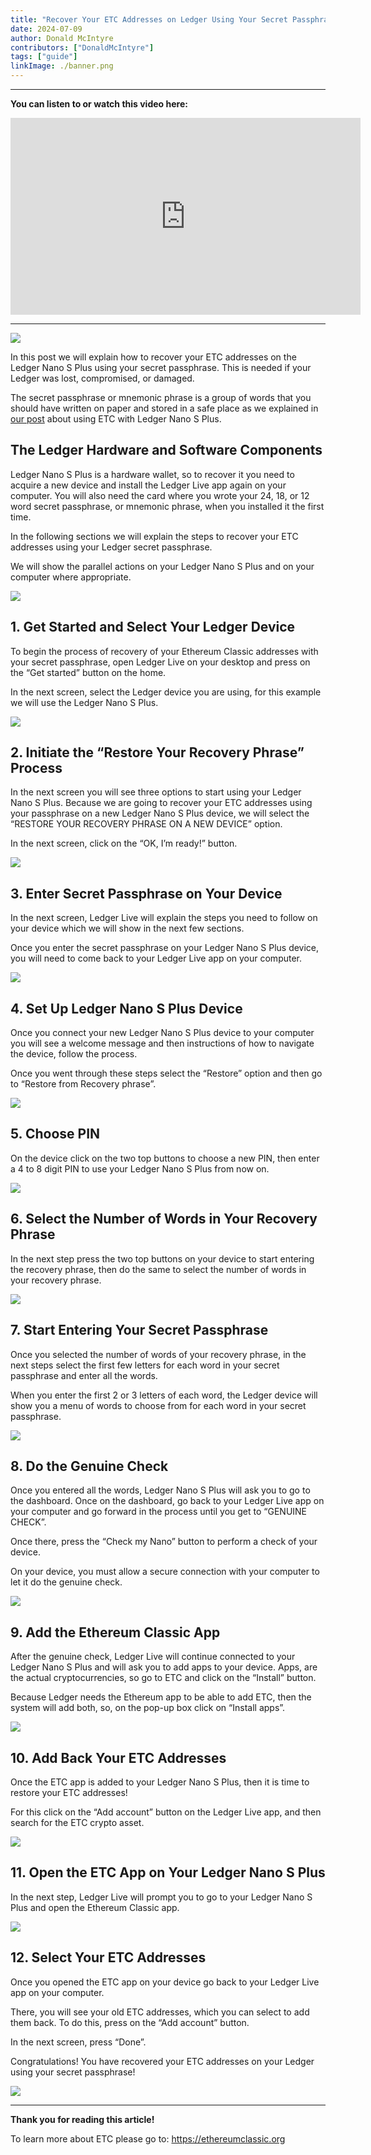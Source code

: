 ```yaml
---
title: "Recover Your ETC Addresses on Ledger Using Your Secret Passphrase"
date: 2024-07-09
author: Donald McIntyre
contributors: ["DonaldMcIntyre"]
tags: ["guide"]
linkImage: ./banner.png
---
```


---
**You can listen to or watch this video here:**

<iframe width="560" height="315" src="https://www.youtube.com/embed/MTPH3xUkxs8" title="YouTube video player" frameborder="0" allow="accelerometer; autoplay; clipboard-write; encrypted-media; gyroscope; picture-in-picture; web-share" allowfullscreen></iframe>

---

![](./banner.png)

In this post we will explain how to recover your ETC addresses on the Ledger Nano S Plus using your secret passphrase. This is needed if your Ledger was lost, compromised, or damaged. 

The secret passphrase or mnemonic phrase is a group of words that you should have written on paper and stored in a safe place as we explained in [our post](https://ethereumclassic.org/blog/2024-02-27-using-the-ledger-nano-s-plus-with-ethereum-classic) about using ETC with Ledger Nano S Plus.

## The Ledger Hardware and Software Components

Ledger Nano S Plus is a hardware wallet, so to recover it you need to acquire a new device and install the Ledger Live app again on your computer. You will also need the card where you wrote your 24, 18, or 12 word secret passphrase, or mnemonic phrase, when you installed it the first time.

In the following sections we will explain the steps to recover your ETC addresses using your Ledger secret passphrase.

We will show the parallel actions on your Ledger Nano S Plus and on your computer where appropriate.

![](./0.png)

## 1. Get Started and Select Your Ledger Device

To begin the process of recovery of your Ethereum Classic addresses with your secret passphrase, open Ledger Live on your desktop and press on the “Get started” button on the home.

In the next screen, select the Ledger device you are using, for this example we will use the Ledger Nano S Plus.

![](./1.png)

## 2. Initiate the “Restore Your Recovery Phrase” Process

In the next screen you will see three options to start using your Ledger Nano S Plus. Because we are going to recover your ETC addresses using your passphrase on a new Ledger Nano S Plus device, we will select the “RESTORE YOUR RECOVERY PHRASE ON A NEW DEVICE” option.

In the next screen, click on the “OK, I’m ready!” button.

![](./2.png)

## 3. Enter Secret Passphrase on Your Device

In the next screen, Ledger Live will explain the steps you need to follow on your device which we will show in the next few sections.

Once you enter the secret passphrase on your Ledger Nano S Plus device, you will need to come back to your Ledger Live app on your computer.

![](./3.png)

## 4. Set Up Ledger Nano S Plus Device

Once you connect your new Ledger Nano S Plus device to your computer you will see a welcome message and then instructions of how to navigate the device, follow the process.

Once you went through these steps select the “Restore” option and then go to “Restore from Recovery phrase”. 

![](./4.png)

## 5. Choose PIN

On the device click on the two top buttons to choose a new PIN, then enter a 4 to 8 digit PIN to use your Ledger Nano S Plus from now on.

![](./5.png)

## 6. Select the Number of Words in Your Recovery Phrase

In the next step press the two top buttons on your device to start entering the recovery phrase, then do the same to select the number of words in your recovery phrase. 

![](./6.png)

## 7. Start Entering Your Secret Passphrase

Once you selected the number of words of your recovery phrase, in the next steps select the first few letters for each word in your secret passphrase and enter all the words.

When you enter the first 2 or 3 letters of each word, the Ledger device will show you a menu of words to choose from for each word in your secret passphrase.

![](./7.png)

## 8. Do the Genuine Check

Once you entered all the words, Ledger Nano S Plus will ask you to go to the dashboard. Once on the dashboard, go back to your Ledger Live app on your computer and go forward in the process until you get to “GENUINE CHECK”.

Once there, press the “Check my Nano” button to perform a check of your device.

On your device, you must allow a secure connection with your computer to let it do the genuine check.  

![](./8.png)

## 9. Add the Ethereum Classic App

After the genuine check, Ledger Live will continue connected to your Ledger Nano S Plus and will ask you to add apps to your device. Apps, are the actual cryptocurrencies, so go to ETC and click on the “Install” button.

Because Ledger needs the Ethereum app to be able to add ETC, then the system will add both, so, on the pop-up box click on “Install apps”.

![](./9.png)

## 10. Add Back Your ETC Addresses

Once the ETC app is added to your Ledger Nano S Plus, then it is time to restore your ETC addresses!

For this click on the “Add account” button on the Ledger Live app, and then search for the ETC crypto asset.

![](./10.png)

## 11. Open the ETC App on Your Ledger Nano S Plus

In the next step, Ledger Live will prompt you to go to your Ledger Nano S Plus and open the Ethereum Classic app.

![](./11.png)

## 12. Select Your ETC Addresses

Once you opened the ETC app on your device go back to your Ledger Live app on your computer.

There, you will see your old ETC addresses, which you can select to add them back. To do this, press on the “Add account” button.

In the next screen, press “Done”.

Congratulations! You have recovered your ETC addresses on your Ledger using your secret passphrase!

![](./12.png)

---

**Thank you for reading this article!**

To learn more about ETC please go to: https://ethereumclassic.org
